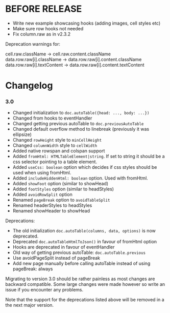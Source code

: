 # BEFORE RELEASE
- Write new example showcasing hooks (adding images, cell styles etc)
- Make sure row hooks not needed
- Fix column.raw as in v2.3.2

Deprecation warnings for:

cell.raw.className → cell.raw.content.className
data.row.raw[i].className → data.row.raw[i].content.className
data.row.raw[i].textContent → data.row.raw[i].content.textContent

# Changelog

### 3.0
- Changed initialization to `doc.autoTable({head: ..., body: ...})`
- Changed from hooks to eventHandler
- Changed getting previous autoTable to `doc.previousAutoTable`
- Changed default overflow method to linebreak (previously it was ellipsize)
- Changed `rowHeight` style to `minCellHeight`
- Changed `columnWidth` style to `cellWidth`
- Added native rowspan and colspan support
- Added `fromHtml: HTMLTableElement|string`. If set to string it should be a css selector pointing to a table element.
- Added `useCss: boolean` option which decides if css styles should be used when using fromHtml.
- Added `includeHiddenHtml: boolean` option. Used with fromHtml.
- Added `showFoot` option (similar to showHead)
- Added `footStyles` option (similar to headStyles)
- Added `avoidRowSplit` option
- Renamed `pageBreak` option to `avoidTableSplit`
- Renamed headerStyles to headStyles
- Renamed showHeader to showHead

Deprecations:
- The old initialization `doc.autoTable(columns, data, options)` is now deprecated. 
- Deprecated `doc.autoTableHtmlToJson()` in favour of fromHtml option
- Hooks are deprecated in favour of eventHandler
- Old way of getting previous autoTable: `doc.autoTable.previous`
- Use avoidPageSplit instead of pageBreak
- Add new page manually before calling autoTable instead of using pageBreak: always

Migrating to version 3.0 should be rather painless as most changes are backward compatible. 
Some large changes were made however so write an issue if you encounter any problems.

Note that the support for the deprecations listed above will be removed in a the next major version.